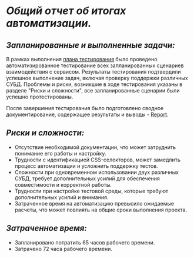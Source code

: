 # ***Общий отчет об итогах автоматизации.***

## ***Запланированные и выполненные задачи:***

В рамках выполнения [плана тестирования](https://github.com/LuNTIK969/DiplomQA/blob/main/documentation/Plan.md) было проведено автоматизированное тестирование всех запланированных сценариев взаимодействия с сервисом. 
Результаты тестирования подтвердили успешное выполнение задач, включая проверку поддержки различных СУБД. Проблемы и риски, возникшие в ходе тестирования 
указаны в разделе "Риски и сложности", все запланированные сценарии были успешно протестированы.

После завершения тестирования было подготовлено сводное документирование, содержащее результаты и выводы - [Report](https://github.com/LuNTIK969/DiplomQA/blob/main/documentation/Report.md).

## ***Риски и сложности:***

- Отсутствие необходимой документации, что может затруднить понимание его работы и настройку.
- Трудности с идентификацией CSS-селекторов, может замедлить процесс автоматизации и усложнить поддержку тестов.
- Сложности при одновременном использовании двух различных СУБД, требует дополнительных усилий для обеспечения совместимости и корректной работы.
- Трудности при настройке тестовой среды, которые требуют дополнительных усилий и внимания.
- Затраченное время на автоматизацию превысило ожидаемые расчеты, что может повлиять на общие сроки выполнения проекта.

## ***Затраченное время:***

- Запланировано потратить 65 часов рабочего времени.
- Затрачено 72 часа рабочего времени.
